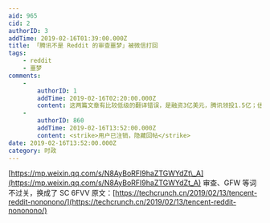 ```yaml
---
aid: 965
cid: 2
authorID: 3
addTime: 2019-02-16T01:39:00.000Z
title: 「腾讯不是 Reddit 的审查噩梦」被微信打回
tags:
    - reddit
    - 噩梦
comments:
    -
        authorID: 1
        addTime: 2019-02-16T02:20:00.000Z
        content: 这两篇文章有比较低级的翻译错误，是融资3亿美元，腾讯领投1.5亿；估值30亿。
    -
        authorID: 860
        addTime: 2019-02-16T13:52:00.000Z
        content: <strike>用户已注销，隐藏回帖</strike>
date: 2019-02-16T13:52:00.000Z
category: 时政
---
```


[https://mp.weixin.qq.com/s/N8AyBoRFI9haZTGWYdZt\_A](https://mp.weixin.qq.com/s/N8AyBoRFI9haZTGWYdZt_A) 审查、GFW 等词不过关，换成了 SC 6FVV 原文：[https://techcrunch.cn/2019/02/13/tencent-reddit-nononono/](https://techcrunch.cn/2019/02/13/tencent-reddit-nononono/)
